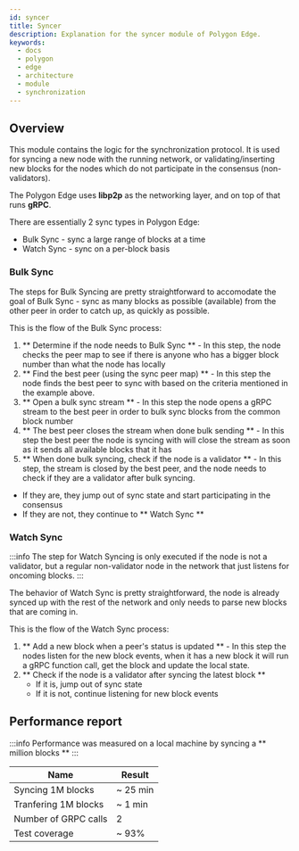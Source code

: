 ```yaml
---
id: syncer
title: Syncer
description: Explanation for the syncer module of Polygon Edge.
keywords:
  - docs
  - polygon
  - edge
  - architecture
  - module
  - synchronization
---
```


## Overview

This module contains the logic for the synchronization protocol. It is used for syncing a new node with the running network, or validating/inserting new blocks for the nodes which do not participate in the consensus (non-validators).

The Polygon Edge uses **libp2p** as the networking layer, and on top of that runs **gRPC**.

There are essentially 2 sync types in Polygon Edge:
* Bulk Sync  - sync a large range of blocks at a time
* Watch Sync - sync on a per-block basis

### Bulk Sync

The steps for Bulk Syncing are pretty straightforward to accomodate the goal of Bulk Sync - sync as many blocks as possible (available) from the other peer in order to catch up, as quickly as possible.

This is the flow of the Bulk Sync process:

1. ** Determine if the node needs to Bulk Sync ** - In this step, the node checks the peer map to see if there is anyone who has a bigger block number than what the node has locally
2. ** Find the best peer (using the sync peer map) ** -  In this step the node finds the best peer to sync with based on the criteria mentioned in the example above.
3. ** Open a bulk sync stream ** - In this step the node opens a gRPC stream to the best peer in order to bulk sync blocks from the common block number
4. ** The best peer closes the stream when done bulk sending ** - In this step the best peer the node is syncing with will close the stream as soon as it sends all available blocks that it has
5. ** When done bulk syncing, check if the node is a validator ** - In this step, the stream is closed by the best peer, and the node needs to check if they are a validator after bulk syncing.
  * If they are, they jump out of sync state and start participating in the consensus
  * If they are not, they continue to ** Watch Sync **

### Watch Sync

:::info
The step for Watch Syncing is only executed if the node is not a validator, but a regular non-validator node in the network that just listens for oncoming blocks.
:::

The behavior of Watch Sync is pretty straightforward, the node is already synced up with the rest of the network and only needs to parse new blocks that are coming in.

This is the flow of the Watch Sync process:

1. ** Add a new block when a peer's status is updated ** - In this step the nodes listen for the new block events, when it has a new block it will run a gRPC function call, get the block and update the local state.
2. ** Check if the node is a validator after syncing the latest block **
   * If it is, jump out of sync state
   * If it is not, continue listening for new block events

## Performance report

:::info
Performance was measured on a local machine by syncing a ** million blocks **
:::

| Name                 | Result         |
|----------------------|----------------|
| Syncing 1M blocks    | ~ 25 min       | 
| Tranfering 1M blocks | ~ 1 min        | 
| Number of GRPC calls | 2              |
| Test coverage        | ~ 93%          |
